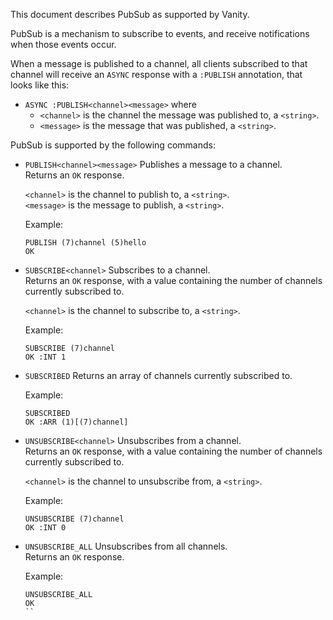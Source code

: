 This document describes PubSub as supported by Vanity.

PubSub is a mechanism to subscribe to events, and receive notifications when those events occur.  

When a message is published to a channel, all clients subscribed to that channel will receive an `ASYNC`  response with a `:PUBLISH` annotation, that looks like this:

- `ASYNC :PUBLISH<channel><message>`
  where
    - `<channel>` is the channel the message was published to, a `<string>`.
    - `<message>` is the message that was published, a `<string>`.


PubSub is supported by the following commands:

- `PUBLISH<channel><message>`
    Publishes a message to a channel.  
    Returns an `OK` response.

    `<channel>` is the channel to publish to, a `<string>`.  
    `<message>` is the message to publish, a `<string>`.

    Example:
    ```
    PUBLISH (7)channel (5)hello
    OK
    ```

- `SUBSCRIBE<channel>`
  Subscribes to a channel.  
  Returns an `OK` response, with a value containing the number of channels currently subscribed to.  

  `<channel>` is the channel to subscribe to, a `<string>`.

  Example:
  ```
  SUBSCRIBE (7)channel
  OK :INT 1
  ```

- `SUBSCRIBED`
  Returns an array of channels currently subscribed to.

  Example:
  ```
  SUBSCRIBED
  OK :ARR (1)[(7)channel]
  ```
  

- `UNSUBSCRIBE<channel>`
  Unsubscribes from a channel.  
  Returns an `OK` response, with a value containing the number of channels currently subscribed to.  

  `<channel>` is the channel to unsubscribe from, a `<string>`.

  Example:
  ```
  UNSUBSCRIBE (7)channel
  OK :INT 0
  ```

- `UNSUBSCRIBE_ALL`
  Unsubscribes from all channels.  
  Returns an `OK` response.

  Example:
  ```
  UNSUBSCRIBE_ALL
  OK
  ``
